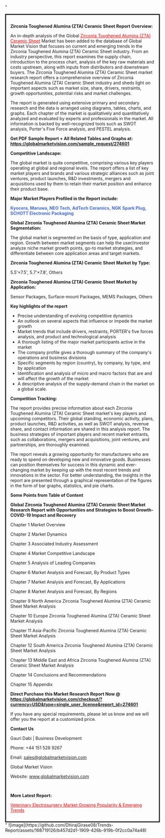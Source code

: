 "<div style='border: 3px solid black; padding: 1em;'>

<strong>Zirconia Toughened Alumina (ZTA) Ceramic Sheet Report Overview:</strong>

An in-depth analysis of the Global <a style='color: #ff0000;' href='https://globalmarketvision.com/reports/global-zirconia-toughened-alumina-zta-ceramic-sheet-market/274601'>Zirconia Toughened Alumina (ZTA) Ceramic Sheet</a> Market has been added to the database of Global Market Vision that focuses on current and emerging trends in the Zirconia Toughened Alumina (ZTA) Ceramic Sheet industry. From an industry perspective, this report examines the supply chain, introduction to the process chart, analysis of the key raw materials and costs upstream, along with inputs from distributors and downstream buyers. The Zirconia Toughened Alumina (ZTA) Ceramic Sheet market research report offers a comprehensive overview of Zirconia Toughened Alumina (ZTA) Ceramic Sheet industry and sheds light on important aspects such as market size, share, drivers, restraints, growth opportunities, potential risks and market challenges.

The report is generated using extensive primary and secondary research and the data is arranged using diagrams, tables, charts, and graphs. Each chapter of the market is qualitatively and quantitatively analyzed and evaluated by experts and professionals in the market. All information is backed by well-recognized tools such as SWOT analysis, Porter's Five Force analysis, and PESTEL analysis.

<strong>Get PDF Sample Report + All Related Tables and Graphs at</strong><strong>:</strong><strong> <a style='color: #ff0000;' href='https://globalmarketvision.com/sample_request/274601?utm_source=linkedinPulse&utm_medium=SN&utm_campaign=SN'><strong>https://globalmarketvision.com/sample_request/274601</strong></a></strong>

<strong>Competitive Landscape:</strong>

The global market is quite competitive, comprising various key players operating at global and regional levels. The report offers a list of key market players and brands and various strategic alliances such as joint ventures, product launches, R&amp;D investments, mergers and acquisitions used by them to retain their market position and enhance their product base.

<strong>Major Market Players Profiled in the Report include:</strong>

<strong style='color: #4169e1;'>Kyocera, Maruwa, NEO Tech, AdTech Ceramics, NGK Spark Plug, SCHOTT Electronic Packaging</strong>

<strong>Global Zirconia Toughened Alumina (ZTA) Ceramic Sheet Market Segmentation:</strong>

The global market is segmented on the basis of type, application and region. Growth between market segments can help the user/investor analyze niche market growth points, go-to market strategies, and differentiate between core application areas and target markets.

<strong>Zirconia Toughened Alumina (ZTA) Ceramic Sheet Market by Type</strong><strong>:</strong>

5.5'×7.5', 5.7'×7.8', Others

<strong>Zirconia Toughened Alumina (ZTA) Ceramic Sheet Market by</strong><strong> Application:</strong>

Sensor Packages, Surface-mount Packages, MEMS Packages, Others

<strong>Key highlights of the report</strong>
<ul>
  <li>Precise understanding of evolving competitive dynamics</li>
  <li>An outlook on several aspects that influence or impede the market growth</li>
  <li>Market trends that include drivers, restraints, PORTER's five forces analysis, and product and technological analysis</li>
  <li>A thorough listing of the major market participants active in the market</li>
  <li>The company profile gives a thorough summary of the company's operations and business divisions</li>
  <li>Specific segments by region (country), by company, by type, and by application</li>
  <li>Identification and analysis of micro and macro factors that are and will affect the growth of the market</li>
  <li>A descriptive analysis of the supply-demand chain in the market on a global scale.</li>
</ul>
<strong>Competition Tracking:</strong>

The report provides precise information about each Zirconia Toughened Alumina (ZTA) Ceramic Sheet market's key players and upcoming competitors. Their global standing, economic activity, plans, product launches, R&amp;D activities, as well as SWOT analysis, revenue share, and contact information are shared in this analysis report. The business strategies of important players and recent market entrants, such as collaborations, mergers and acquisitions, joint ventures, and partnerships, are thoroughly examined.

The report reveals a growing opportunity for manufacturers who are ready to spend on developing new and innovative goods. Businesses can position themselves for success in this dynamic and ever-changing market by keeping up with the most recent trends and innovations in the sector. For better understanding, the insights in the report are presented through a graphical representation of the figures in the form of bar graphs, statistics, and pie charts.

<strong>Some Points from Table of Content</strong>

<strong>Global Zirconia Toughened Alumina (ZTA) Ceramic Sheet Market Research Report with Opportunities and Strategies to Boost Growth- COVID-19 Impact and Recovery</strong>

Chapter 1 Market Overview

Chapter 2 Market Dynamics

Chapter 3 Associated Industry Assessment

Chapter 4 Market Competitive Landscape

Chapter 5 Analysis of Leading Companies

Chapter 6 Market Analysis and Forecast, By Product Types

Chapter 7 Market Analysis and Forecast, By Applications

Chapter 8 Market Analysis and Forecast, By Regions

Chapter 9 North America Zirconia Toughened Alumina (ZTA) Ceramic Sheet Market Analysis

Chapter 10 Europe Zirconia Toughened Alumina (ZTA) Ceramic Sheet Market Analysis

Chapter 11 Asia-Pacific Zirconia Toughened Alumina (ZTA) Ceramic Sheet Market Analysis

Chapter 12 South America Zirconia Toughened Alumina (ZTA) Ceramic Sheet Market Analysis

Chapter 13 Middle East and Africa Zirconia Toughened Alumina (ZTA) Ceramic Sheet Market Analysis

Chapter 14 Conclusions and Recommendations

Chapter 15 Appendix

<strong>Direct Purchase this Market Research Report Now @ <a style='color: #ff0000;' href='https://globalmarketvision.com/checkout/?currency=USD&type=single_user_license&report_id=274601?utm_source=linkedinPulse&utm_medium=SN&utm_campaign=SN'><strong>https://globalmarketvision.com/checkout/?currency=USD&type=single_user_license&report_id=274601</strong></a></strong>

If you have any special requirements, please let us know and we will offer you the report at a customized price.
<p id='ember58' class='ember-view reader-content-blocks__paragraph'><strong>Contact Us</strong></p>
<p id='ember59' class='ember-view reader-content-blocks__paragraph'>Gauri Dabi | Business Development</p>
<p id='ember60' class='ember-view reader-content-blocks__paragraph'>Phone: +44 151 528 9267</p>
Email: <a href='mailto:sales@globalmarketvision.com'>sales@globalmarketvision.com</a>

Global Market Vision

Website: <a href='http://www.globalmarketvision.com/'>www.globalmarketvision.com</a>

&nbsp;

<strong>More Latest Report:</strong>

<a style='color: #ff0000;' href='https://medium.com/@namratasonawane27/veterinary-electrosurgery-market-growing-popularity-emerging-trends-3de8e952fef6'>Veterinary Electrosurgery Market Growing Popularity & Emerging Trends</a>

</div>"
![image](https://github.com/DhirajGirase08/Trends-Report/assets/168719126/b457d2d1-1909-426b-919b-0f2cc0a74a48)
